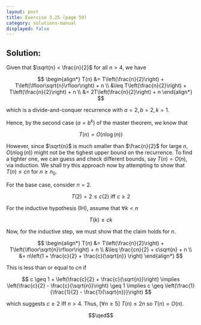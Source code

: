 ```yaml
---
layout: post
title: Exercise 3.25 (page 59)
category: solutions-manual
displayed: false
---
```


## Solution:

Given that $\sqrt{n} < \frac{n}{2}$ for all $n > 4$, we have

$$
    \begin{align*}
        T(n) &= T\left(\frac{n}{2}\right) + T\left(\lfloor\sqrt{n}\rfloor\right) + n \\
        &\leq T\left(\frac{n}{2}\right) + T\left(\frac{n}{2}\right) + n \\
        &= 2T\left(\frac{n}{2}\right) + n
    \end{align*}
$$

which is a divide-and-conquer recurrence with $a = 2, b = 2, k = 1$. 

Hence, by the second case ($a = b^k$) of the master theorem, we know that

$$
    T(n) = O(n\log(n))
$$

However, since $\sqrt{n}$ is much smaller than $\frac{n}{2}$ for large $n$, $O(n\log(n))$ might not be the tighest upper bound on the recurrence. To find a tighter one, we can guess and check different bounds, say $T(n) = O(n)$, via induction. We shall try this approach now by attempting to show that $T(n) \leq cn$ for $n \geq n_0$. 

For the base case, consider $n = 2$. 

$$
    T(2) = 2 \leq c(2) \text{ iff } c \geq 2
$$

For the inductive hypothesis (IH), assume that $\forall k < n$

$$
    T(k) \leq ck
$$

Now, for the inductive step, we must show that the claim holds for $n$.

$$
    \begin{align*}
        T(n) &= T\left(\frac{n}{2}\right) + T\left(\lfloor\sqrt{n}\rfloor\right) + n \\
        &\leq \frac{cn}{2} + c\sqrt{n} + n \\
        &= n\left(1 + \frac{c}{2} + \frac{c}{\sqrt{n}} \right)
    \end{align*}
$$

This is less than or equal to $cn$ if

$$
    c \geq 1 + \left(\frac{c}{2} + \frac{c}{\sqrt{n}}\right) \implies \left(\frac{c}{2} - \frac{c}{\sqrt{n}}\right) \geq 1 \implies c \geq \left(\frac{1}{\frac{1}{2} - \frac{1}{\sqrt{n}}}\right)
$$

which suggests $c \geq 2$ iff $n > 4$. Thus, $\left[\forall n \geq 5\right]\ T(n) \leq 2n$ so $T(n) = O(n)$.

$$\qed$$